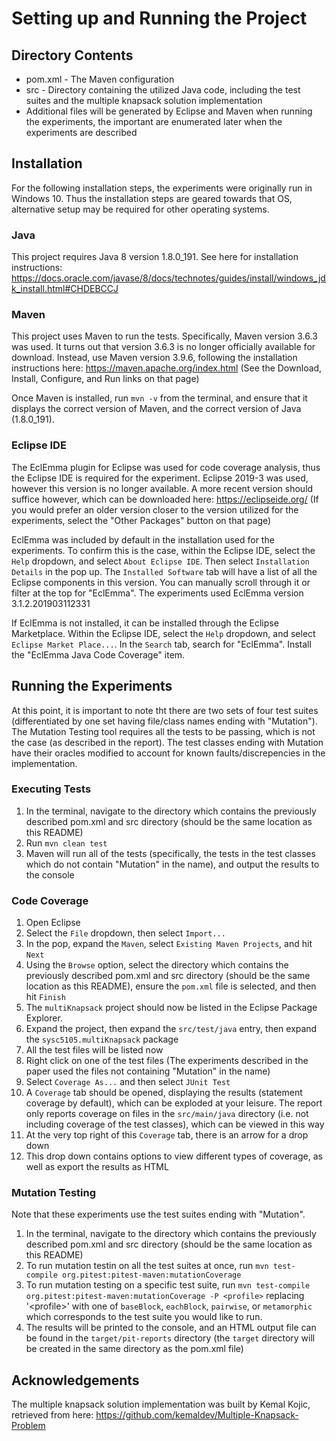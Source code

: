 # Setting up and Running the Project

## Directory Contents
- pom.xml - The Maven configuration
- src - Directory containing the utilized Java code, including the test suites and the multiple knapsack solution implementation
- Additional files will be generated by Eclipse and Maven when running the experiments, the important are enumerated later when the experiments are described

## Installation
For the following installation steps, the experiments were originally run in Windows 10. Thus the installation steps are geared towards that OS, alternative setup may be required for other operating systems.

### Java
This project requires Java 8 version 1.8.0_191.
See here for installation instructions: https://docs.oracle.com/javase/8/docs/technotes/guides/install/windows_jdk_install.html#CHDEBCCJ

### Maven
This project uses Maven to run the tests. Specifically, Maven version 3.6.3 was used.
It turns out that version 3.6.3 is no longer officially available for download. 
Instead, use Maven version 3.9.6, following the installation instructions here: https://maven.apache.org/index.html (See the Download, Install, Configure, and Run links on that page)

Once Maven is installed, run `mvn -v` from the terminal, and ensure that it displays the correct version of Maven, and the correct version of Java (1.8.0_191).

### Eclipse IDE
The EclEmma plugin for Eclipse was used for code coverage analysis, thus the Eclipse IDE is required for the experiment.
Eclipse 2019-3 was used, however this version is no longer available.
A more recent version should suffice however, which can be downloaded here: https://eclipseide.org/ (If you would prefer an older version closer to the version utilized for the experiments, select the "Other Packages" button on that page)

EclEmma was included by default in the installation used for the experiments. To confirm this is the case, within the Eclipse IDE, select the `Help` dropdown, and select `About Eclipse IDE`. Then select `Installation Details` in the pop up.
The `Installed Software` tab will have a list of all the Eclipse components in this version. You can manually scroll through it or filter at the top for "EclEmma".
The experiments used EclEmma version 3.1.2.201903112331

If EclEmma is not installed, it can be installed through the Eclipse Marketplace.
Within the Eclipse IDE, select the `Help` dropdown, and select `Eclipse Market Place...`. 
In the `Search` tab, search for "EclEmma".
Install the "EclEmma Java Code Coverage" item.

## Running the Experiments
At this point, it is important to note tht there are two sets of four test suites (differentiated by one set having file/class names ending with "Mutation"). The Mutation Testing tool requires all the tests to be passing, which is not the case (as described in the report). The test classes ending with Mutation have their oracles modified to account for known faults/discrepencies in the implementation. 


### Executing Tests
1. In the terminal, navigate to the directory which contains the previously described pom.xml and src directory (should be the same location as this README)
2. Run `mvn clean test`
3. Maven will run all of the tests (specifically, the tests in the test classes which do not contain "Mutation" in the name), and output the results to the console

### Code Coverage
1. Open Eclipse
2. Select the `File` dropdown, then select `Import...`
3. In the pop, expand the `Maven`, select `Existing Maven Projects`, and hit `Next`
4. Using the `Browse` option, select the directory which contains the previously described pom.xml and src directory (should be the same location as this README), ensure the `pom.xml` file is selected, and then hit `Finish`
5. The `multiKnapsack` project should now be listed in the Eclipse Package Explorer.
6. Expand the project, then expand the `src/test/java` entry, then expand the `sysc5105.multiKnapsack` package
7. All the test files will be listed now
8. Right click on one of the test files (The experiments described in the paper used the files not containing "Mutation" in the name)
9. Select `Coverage As...` and then select `JUnit Test`
10. A `Coverage` tab should be opened, displaying the results (statement coverage by default), which can be exploded at your leisure. The report only reports coverage on files in the `src/main/java` directory (i.e. not including coverage of the test classes), which can be viewed in this way
11. At the very top right of this `Coverage` tab, there is an arrow for a drop down
12. This drop down contains options to view different types of coverage, as well as export the results as HTML

### Mutation Testing
Note that these experiments use the test suites ending with "Mutation".
1. In the terminal, navigate to the directory which contains the previously described pom.xml and src directory (should be the same location as this README)
2. To run mutation testin on all the test suites at once, run `mvn test-compile org.pitest:pitest-maven:mutationCoverage`
3. To run mutation testing on a specific test suite, run `mvn test-compile org.pitest:pitest-maven:mutationCoverage -P <profile>` replacing '<profile\>' with one of `baseBlock`, `eachBlock`, `pairwise`, or `metamorphic` which corresponds to the test suite you would like to run.
4. The results will be printed to the console, and an HTML output file can be found in the `target/pit-reports` directory (the `target` directory will be created in the same directory as the pom.xml file)


## Acknowledgements
The multiple knapsack solution implementation was built by Kemal Kojic, retrieved from here: https://github.com/kemaldev/Multiple-Knapsack-Problem